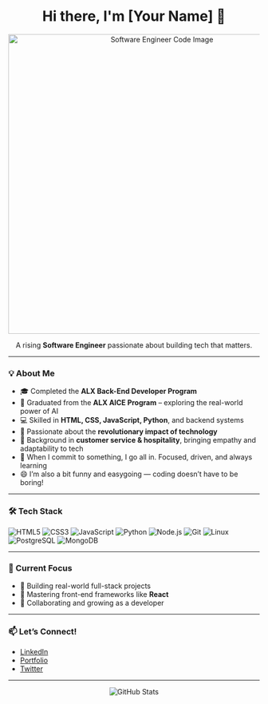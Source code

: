 <!-- GitHub Profile README -->

<h1 align="center">Hi there, I'm [Your Name] 👋</h1>

<p align="center">
  <img src="https://user-images.githubusercontent.com/74038190/212750203-7c22d5b9-5cbf-4ad7-9c5b-3adff0e3d6b1.png" alt="Software Engineer Code Image" width="600"/>
</p>

<p align="center">
  A rising <strong>Software Engineer</strong> passionate about building tech that matters.
</p>

---

### 💡 About Me

- 🎓 Completed the **ALX Back-End Developer Program**  
- 🤖 Graduated from the **ALX AICE Program** – exploring the real-world power of AI  
- 💻 Skilled in **HTML, CSS, JavaScript, Python**, and backend systems  
- 🌟 Passionate about the **revolutionary impact of technology**  
- 🤝 Background in **customer service & hospitality**, bringing empathy and adaptability to tech  
- 🚀 When I commit to something, I go all in. Focused, driven, and always learning  
- 😄 I’m also a bit funny and easygoing — coding doesn’t have to be boring!

---

### 🛠️ Tech Stack

![HTML5](https://img.shields.io/badge/-HTML5-E34F26?style=flat&logo=html5&logoColor=white)
![CSS3](https://img.shields.io/badge/-CSS3-1572B6?style=flat&logo=css3)
![JavaScript](https://img.shields.io/badge/-JavaScript-F7DF1E?style=flat&logo=javascript&logoColor=black)
![Python](https://img.shields.io/badge/-Python-3776AB?style=flat&logo=python&logoColor=white)
![Node.js](https://img.shields.io/badge/-Node.js-339933?style=flat&logo=node.js&logoColor=white)
![Git](https://img.shields.io/badge/-Git-F05032?style=flat&logo=git&logoColor=white)
![Linux](https://img.shields.io/badge/-Linux-FCC624?style=flat&logo=linux&logoColor=black)
![PostgreSQL](https://img.shields.io/badge/-PostgreSQL-4169E1?style=flat&logo=postgresql&logoColor=white)
![MongoDB](https://img.shields.io/badge/-MongoDB-47A248?style=flat&logo=mongodb&logoColor=white)

---

### 📌 Current Focus

- 🌱 Building real-world full-stack projects  
- 🎯 Mastering front-end frameworks like **React**  
- 🤝 Collaborating and growing as a developer  

---

### 📫 Let’s Connect!

- [LinkedIn](https://www.linkedin.com/in/yourprofile)  
- [Portfolio](https://your-portfolio-link.com)  
- [Twitter](https://twitter.com/yourhandle)  

---

<p align="center">
  <img src="https://github-readme-stats.vercel.app/api?username=your-github-username&show_icons=true&theme=radical" alt="GitHub Stats" />
</p>



